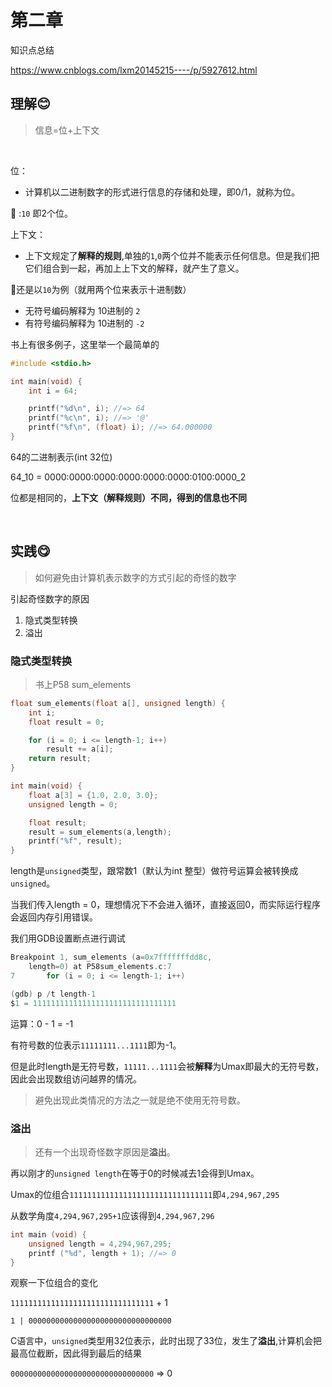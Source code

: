 # 第二章

知识点总结

https://www.cnblogs.com/lxm20145215----/p/5927612.html



## 理解😊

>  信息=位+上下文

<br>

位：

- 计算机以二进制数字的形式进行信息的存储和处理，即0/1，就称为位。

:chestnut: :`10` 即2个位。



上下文：

- 上下文规定了**解释的规则**,单独的`1`,`0`两个位并不能表示任何信息。但是我们把它们组合到一起，再加上上下文的解释，就产生了意义。



:chestnut:还是以`10`为例（就用两个位来表示十进制数）

- 无符号编码解释为 10进制的 `2`
- 有符号编码解释为 10进制的 `-2`



书上有很多例子，这里举一个最简单的

```c
#include <stdio.h>

int main(void) {
    int i = 64;

    printf("%d\n", i); //=> 64
    printf("%c\n", i); //=> '@'
    printf("%f\n", (float) i); //=> 64.000000
}
```

64的二进制表示(int 32位)

64_10 = 0000\:0000\:0000\:0000\:0000\:0000\:0100\:0000_2

位都是相同的，**上下文（解释规则）不同，得到的信息也不同**

<br>

## 实践😋

> 如何避免由计算机表示数字的方式引起的奇怪的数字



引起奇怪数字的原因

1.  隐式类型转换
2.  溢出



### 隐式类型转换

> 书上P58 sum_elements



```c
float sum_elements(float a[], unsigned length) {
	int i;
	float result = 0;

	for (i = 0; i <= length-1; i++)
		result += a[i];
	return result;
}

int main(void) {
	float a[3] = {1.0, 2.0, 3.0};
	unsigned length = 0;

	float result;
	result = sum_elements(a,length);
	printf("%f", result);
}
```

length是`unsigned`类型，跟常数1（默认为int 整型）做符号运算会被转换成`unsigned`。

当我们传入length = 0，理想情况下不会进入循环，直接返回0，而实际运行程序会返回内存引用错误。



我们用GDB设置断点进行调试

```c
Breakpoint 1, sum_elements (a=0x7fffffffdd8c, 
    length=0) at P58sum_elements.c:7
7		for (i = 0; i <= length-1; i++)

(gdb) p /t length-1
$1 = 11111111111111111111111111111111
```

运算：0 - 1 = -1 

有符号数的位表示`11111111...1111`即为-1。

但是此时length是无符号数，`11111...1111`会被**解释**为Umax即最大的无符号数，因此会出现数组访问越界的情况。



> 避免出现此类情况的方法之一就是绝不使用无符号数。





### 溢出

> 还有一个出现奇怪数字原因是**溢出**。

再以刚才的`unsigned length`在等于0的时候减去1会得到Umax。

Umax的位组合`11111111111111111111111111111111`即`4,294,967,295`

从数学角度`4,294,967,295+1`应该得到`4,294,967,296`

```c
int main (void) {
    unsigned length = 4,294,967,295;
    printf ("%d", length + 1); //=> 0
}
```

观察一下位组合的变化

`11111111111111111111111111111111` + 1

`1 | 00000000000000000000000000000000`

C语言中，`unsigned`类型用32位表示，此时出现了33位，发生了**溢出**,计算机会把最高位截断，因此得到最后的结果

`00000000000000000000000000000000` => 0